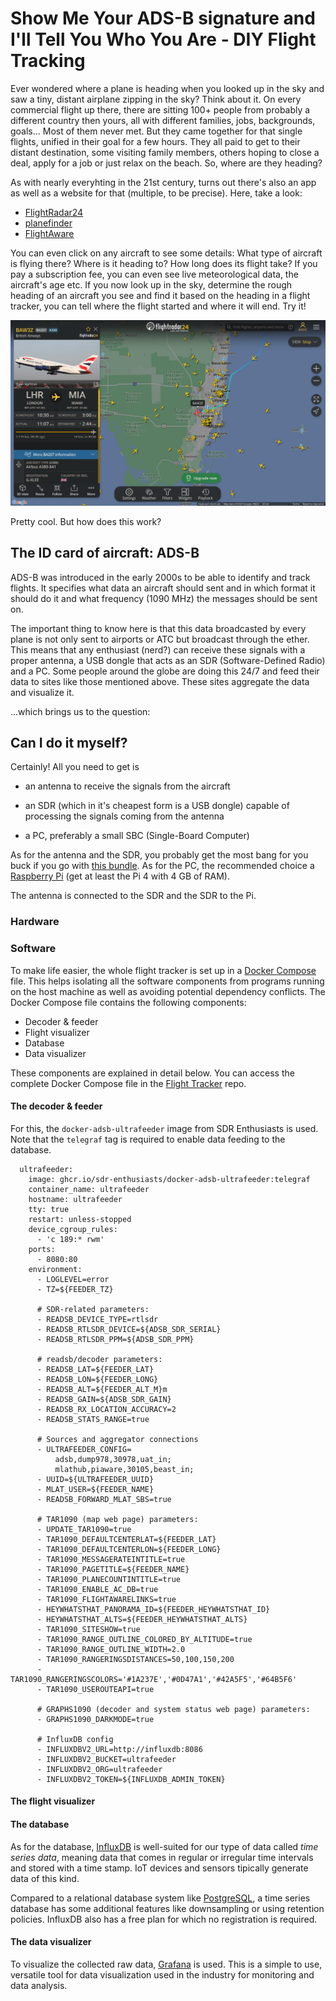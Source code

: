 # Show Me Your ADS-B signature and I'll Tell You Who You Are - DIY Flight Tracking

Ever wondered where a plane is heading when you looked up in the sky and saw a tiny, distant airplane zipping in the sky? Think about it. On every commercial flight up there, there are sitting 100+ people from probably a different country then yours, all with different families, jobs, backgrounds, goals... Most of them never met. But they came together for that single flights, unified in their goal for a few hours. They all paid to get to their distant destination, some visiting family members, others hoping to close a deal, apply for a job or just relax on the beach. So, where are they heading?

As with nearly everyhting in the 21st century, turns out there's also an app as well as a website for that (multiple, to be precise). Here, take a look:

* [FlightRadar24](https://flightradar24.com)
* [planefinder](https://planefinder.net/)
* [FlightAware](https://www.flightaware.com/live/)

You can even click on any aircraft to see some details: What type of aircraft is flying there? Where is it heading to? How long does its flight take? If you pay a subscription fee, you can even see live meteorological data, the aircraft's age etc. If you now look up in the sky, determine the rough heading of an aircraft you see and find it based on the heading in a flight tracker, you can tell where the flight started and where it will end. Try it!

![](/images/flight-tracker/miami-a380.png "Miami airport with an approaching A380 from London")

Pretty cool. But how does this work?

## The ID card of aircraft: ADS-B

ADS-B was introduced in the early 2000s to be able to identify and track flights. It specifies what data an aircraft should sent and in which format it should do it and what frequency (1090 MHz) the messages should be sent on.

The important thing to know here is that this data broadcasted by every plane is not only sent to airports or ATC but broadcast through the ether. This means that any enthusiast (nerd?) can receive these signals with a proper antenna, a USB dongle that acts as an SDR (Software-Defined Radio) and a PC. Some people around the globe are doing this 24/7 and feed their data to sites like those mentioned above. These sites aggregate the data and visualize it.

...which brings us to the question:

## Can I do it myself?

Certainly! All you need to get is

* an antenna to receive the signals from the aircraft

* an SDR (which in it's cheapest form is a USB dongle) capable of processing the signals coming from the antenna

* a PC, preferably a small SBC (Single-Board Computer)

As for the antenna and the SDR, you probably get the most bang for you buck if you go with [this bundle](https://www.rtl-sdr.com/product/rtl-sdr-blog-v4-r828d-rtl2832u-1ppm-tcxo-sma-software-defined-radio-with-dipole-antenna/). As for the PC, the recommended choice a [Raspberry Pi](https://www.raspberrypi.com/) (get at least the Pi 4 with 4 GB of RAM).

The antenna is connected to the SDR and the SDR to the Pi.

### Hardware

### Software

To make life easier, the whole flight tracker is set up in a [Docker Compose](https://docs.docker.com/compose/) file. This helps isolating all the software components from programs running on the host machine as well as avoiding potential dependency conflicts. The Docker Compose file contains the following components:

* Decoder & feeder
* Flight visualizer
* Database
* Data visualizer

These components are explained in detail below. You can access the complete Docker Compose file in the [Flight Tracker](https://github.com/sdomoszlai13/flight-tracker) repo.

#### The decoder & feeder

For this, the `docker-adsb-ultrafeeder` image from SDR Enthusiasts is used. Note that the `telegraf` tag is required to enable data feeding to the database.

```docker
  ultrafeeder:
    image: ghcr.io/sdr-enthusiasts/docker-adsb-ultrafeeder:telegraf
    container_name: ultrafeeder
    hostname: ultrafeeder
    tty: true
    restart: unless-stopped
    device_cgroup_rules:
      - 'c 189:* rwm'
    ports:
      - 8080:80
    environment:
      - LOGLEVEL=error
      - TZ=${FEEDER_TZ}

      # SDR-related parameters:
      - READSB_DEVICE_TYPE=rtlsdr
      - READSB_RTLSDR_DEVICE=${ADSB_SDR_SERIAL}
      - READSB_RTLSDR_PPM=${ADSB_SDR_PPM}

      # readsb/decoder parameters:
      - READSB_LAT=${FEEDER_LAT}
      - READSB_LON=${FEEDER_LONG}
      - READSB_ALT=${FEEDER_ALT_M}m
      - READSB_GAIN=${ADSB_SDR_GAIN}
      - READSB_RX_LOCATION_ACCURACY=2
      - READSB_STATS_RANGE=true

      # Sources and aggregator connections
      - ULTRAFEEDER_CONFIG=
          adsb,dump978,30978,uat_in;
          mlathub,piaware,30105,beast_in;
      - UUID=${ULTRAFEEDER_UUID}
      - MLAT_USER=${FEEDER_NAME}
      - READSB_FORWARD_MLAT_SBS=true

      # TAR1090 (map web page) parameters:
      - UPDATE_TAR1090=true
      - TAR1090_DEFAULTCENTERLAT=${FEEDER_LAT}
      - TAR1090_DEFAULTCENTERLON=${FEEDER_LONG}
      - TAR1090_MESSAGERATEINTITLE=true
      - TAR1090_PAGETITLE=${FEEDER_NAME}
      - TAR1090_PLANECOUNTINTITLE=true
      - TAR1090_ENABLE_AC_DB=true
      - TAR1090_FLIGHTAWARELINKS=true
      - HEYWHATSTHAT_PANORAMA_ID=${FEEDER_HEYWHATSTHAT_ID}
      - HEYWHATSTHAT_ALTS=${FEEDER_HEYWHATSTHAT_ALTS}
      - TAR1090_SITESHOW=true
      - TAR1090_RANGE_OUTLINE_COLORED_BY_ALTITUDE=true
      - TAR1090_RANGE_OUTLINE_WIDTH=2.0
      - TAR1090_RANGERINGSDISTANCES=50,100,150,200
      - TAR1090_RANGERINGSCOLORS='#1A237E','#0D47A1','#42A5F5','#64B5F6'
      - TAR1090_USEROUTEAPI=true

      # GRAPHS1090 (decoder and system status web page) parameters:
      - GRAPHS1090_DARKMODE=true

      # InfluxDB config
      - INFLUXDBV2_URL=http://influxdb:8086
      - INFLUXDBV2_BUCKET=ultrafeeder
      - INFLUXDBV2_ORG=ultrafeeder
      - INFLUXDBV2_TOKEN=${INFLUXDB_ADMIN_TOKEN}

```

#### The flight visualizer

#### The database

As for the database, [InfluxDB](https://www.influxdata.com/) is well-suited for our type of data called *time series data*, meaning data that comes in regular or irregular time intervals and stored with a time stamp. IoT devices and sensors tipically generate data of this kind.

Compared to a relational database system like [PostgreSQL](https://www.postgresql.org/), a time series database has some additional features like downsampling or using retention policies. InfluxDB also has a free plan for which no registration is required.

#### The data visualizer

To visualize the collected raw data, [Grafana](https://grafana.com/) is used. This is a simple to use, versatile tool for data visualization used in the industry for monitoring and data analysis.
